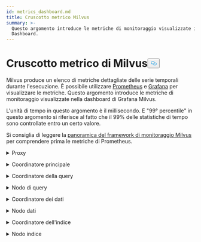 ```yaml
---
id: metrics_dashboard.md
title: Cruscotto metrico Milvus
summary: >-
  Questo argomento introduce le metriche di monitoraggio visualizzate in Milvus
  Dashboard.
---
```

<h1 id="Milvus-Metrics-Dashboard" class="common-anchor-header">Cruscotto metrico di Milvus<button data-href="#Milvus-Metrics-Dashboard" class="anchor-icon" translate="no">
      <svg translate="no"
        aria-hidden="true"
        focusable="false"
        height="20"
        version="1.1"
        viewBox="0 0 16 16"
        width="16"
      >
        <path
          fill="#0092E4"
          fill-rule="evenodd"
          d="M4 9h1v1H4c-1.5 0-3-1.69-3-3.5S2.55 3 4 3h4c1.45 0 3 1.69 3 3.5 0 1.41-.91 2.72-2 3.25V8.59c.58-.45 1-1.27 1-2.09C10 5.22 8.98 4 8 4H4c-.98 0-2 1.22-2 2.5S3 9 4 9zm9-3h-1v1h1c1 0 2 1.22 2 2.5S13.98 12 13 12H9c-.98 0-2-1.22-2-2.5 0-.83.42-1.64 1-2.09V6.25c-1.09.53-2 1.84-2 3.25C6 11.31 7.55 13 9 13h4c1.45 0 3-1.69 3-3.5S14.5 6 13 6z"
        ></path>
      </svg>
    </button></h1><p>Milvus produce un elenco di metriche dettagliate delle serie temporali durante l'esecuzione. È possibile utilizzare <a href="https://prometheus.io/">Prometheus</a> e <a href="https://grafana.com/">Grafana</a> per visualizzare le metriche. Questo argomento introduce le metriche di monitoraggio visualizzate nella dashboard di Grafana Milvus.</p>
<p>L'unità di tempo in questo argomento è il millisecondo. E "99° percentile" in questo argomento si riferisce al fatto che il 99% delle statistiche di tempo sono controllate entro un certo valore.</p>
<p>Si consiglia di leggere la <a href="/docs/it/v2.4.x/monitor_overview.md">panoramica del framework di monitoraggio Milvus</a> per comprendere prima le metriche di Prometheus.</p>
<p><details><summary>Proxy</summary></p>
<table>
<thead>
<tr><th>Pannello</th><th>Descrizione del pannello</th><th>PromQL (linguaggio di interrogazione di Prometheus)</th><th>Le metriche Milvus utilizzate</th><th>Descrizione delle metriche Milvus</th></tr>
</thead>
<tbody>
<tr><td>Tasso di conteggio dei vettori di ricerca</td><td>Il numero medio di vettori interrogati al secondo da ciascun proxy negli ultimi due minuti.</td><td><code translate="no">sum(increase(milvus_proxy_search_vectors_count{app_kubernetes_io_instance=~&quot;$instance&quot;, app_kubernetes_io_name=&quot;$app_name&quot;, namespace=&quot;$namespace&quot;}[2m])/120) by (pod, node_id)</code></td><td><code translate="no">milvus_proxy_search_vectors_count</code></td><td>Il numero accumulato di vettori interrogati.</td></tr>
<tr><td>Tasso di conteggio dei vettori inseriti</td><td>Il numero medio di vettori inseriti al secondo da ciascun proxy negli ultimi due minuti.</td><td><code translate="no">sum(increase(milvus_proxy_insert_vectors_count{app_kubernetes_io_instance=~&quot;$instance&quot;, app_kubernetes_io_name=&quot;$app_name&quot;, namespace=&quot;$namespace&quot;}[2m])/120) by (pod, node_id)</code></td><td><code translate="no">milvus_proxy_insert_vectors_count</code></td><td>Il numero accumulato di vettori inseriti.</td></tr>
<tr><td>Latenza di ricerca</td><td>La latenza media e il 99° percentile della latenza di ricezione delle richieste di ricerca e di interrogazione da parte di ciascun proxy negli ultimi due minuti.</td><td>p99: <br/> <code translate="no">histogram_quantile(0.99, sum by (le, query_type, pod, node_id) (rate(milvus_proxy_sq_latency_bucket{app_kubernetes_io_instance=~&quot;$instance&quot;, app_kubernetes_io_name=&quot;$app_name&quot;, namespace=&quot;$namespace&quot;}[2m])))</code> <br/> avg: <br/> <code translate="no">sum(increase(milvus_proxy_sq_latency_sum{app_kubernetes_io_instance=~&quot;$instance&quot;, app_kubernetes_io_name=&quot;$app_name&quot;, namespace=&quot;$namespace&quot;}[2m])) by (pod, node_id, query_type) / sum(increase(milvus_proxy_sq_latency_count{app_kubernetes_io_instance=~&quot;$instance&quot;, app_kubernetes_io_name=&quot;$app_name&quot;, namespace=&quot;$namespace&quot;}[2m])) by (pod, node_id, query_type)</code></td><td><code translate="no">milvus_proxy_sq_latency</code></td><td>La latenza delle richieste di ricerca e di interrogazione.</td></tr>
<tr><td>Latenza di ricerca della raccolta</td><td>La latenza media e il 99° percentile della latenza di ricezione delle richieste di ricerca e di interrogazione di una raccolta specifica da parte di ciascun proxy negli ultimi due minuti.</td><td>p99: <br/> <code translate="no">histogram_quantile(0.99, sum by (le, query_type, pod, node_id) (rate(milvus_proxy_collection_sq_latency_bucket{app_kubernetes_io_instance=~&quot;$instance&quot;, app_kubernetes_io_name=&quot;$app_name&quot;, namespace=&quot;$namespace&quot;, collection_name=~&quot;$collection&quot;}[2m])))</code> <br/> avg: <br/> <code translate="no">sum(increase(milvus_proxy_collection_sq_latency_sum{app_kubernetes_io_instance=~&quot;$instance&quot;, app_kubernetes_io_name=&quot;$app_name&quot;, namespace=&quot;$namespace&quot;, collection_name=~&quot;$collection&quot;}[2m])) by (pod, node_id, query_type) / sum(increase(milvus_proxy_collection_sq_latency_count{app_kubernetes_io_instance=~&quot;$instance&quot;, app_kubernetes_io_name=&quot;$app_name&quot;, namespace=&quot;$namespace&quot;, collection_name=~&quot;$collection&quot;}[2m])) by (pod, node_id, query_type)</code></td><td><code translate="no">milvus_proxy_collection_sq_latency_sum</code></td><td>La latenza delle richieste di ricerca e di interrogazione di una collezione specifica</td></tr>
<tr><td>Latenza di mutazione</td><td>La latenza media e il 99° percentile della latenza di ricezione delle richieste di mutazione da parte di ciascun proxy negli ultimi due minuti.</td><td>p99: <br/> <code translate="no">histogram_quantile(0.99, sum by (le, msg_type, pod, node_id) (rate(milvus_proxy_mutation_latency_bucket{app_kubernetes_io_instance=~&quot;$instance&quot;, app_kubernetes_io_name=&quot;$app_name&quot;, namespace=&quot;$namespace&quot;}[2m])))</code> <br/> avg: <br/> <code translate="no">sum(increase(milvus_proxy_mutation_latency_sum{app_kubernetes_io_instance=~&quot;$instance&quot;, app_kubernetes_io_name=&quot;$app_name&quot;, namespace=&quot;$namespace&quot;}[2m])) by (pod, node_id, msg_type) / sum(increase(milvus_proxy_mutation_latency_count{app_kubernetes_io_instance=~&quot;$instance&quot;, app_kubernetes_io_name=&quot;$app_name&quot;, namespace=&quot;$namespace&quot;}[2m])) by (pod, node_id, msg_type)</code></td><td><code translate="no">milvus_proxy_mutation_latency_sum</code></td><td>La latenza delle richieste di mutazione.</td></tr>
<tr><td>Latenza di mutazione della raccolta</td><td>La latenza media e il 99° percentile della latenza di ricezione delle richieste di mutazione a una raccolta specifica da parte di ciascun proxy negli ultimi due minuti.</td><td>p99: <br/> <code translate="no">histogram_quantile(0.99, sum by (le, query_type, pod, node_id) (rate(milvus_proxy_collection_sq_latency_bucket{app_kubernetes_io_instance=~&quot;$instance&quot;, app_kubernetes_io_name=&quot;$app_name&quot;, namespace=&quot;$namespace&quot;, collection_name=~&quot;$collection&quot;}[2m])))</code> <br/> avg: <br/> <code translate="no">sum(increase(milvus_proxy_collection_sq_latency_sum{app_kubernetes_io_instance=~&quot;$instance&quot;, app_kubernetes_io_name=&quot;$app_name&quot;, namespace=&quot;$namespace&quot;, collection_name=~&quot;$collection&quot;}[2m])) by (pod, node_id, query_type) / sum(increase(milvus_proxy_collection_sq_latency_count{app_kubernetes_io_instance=~&quot;$instance&quot;, app_kubernetes_io_name=&quot;$app_name&quot;, namespace=&quot;$namespace&quot;, collection_name=~&quot;$collection&quot;}[2m])) by (pod, node_id, query_type)</code></td><td><code translate="no">milvus_proxy_collection_sq_latency_sum</code></td><td>La latenza delle richieste di mutazione a una raccolta specifica</td></tr>
<tr><td>Latenza dei risultati della ricerca in attesa</td><td>La latenza media e il 99° percentile della latenza tra l'invio di richieste di ricerca e di query e la ricezione dei risultati da parte dei proxy negli ultimi due minuti.</td><td>p99: <br/> <code translate="no">histogram_quantile(0.99, sum by (le, query_type, pod, node_id) (rate(milvus_proxy_sq_wait_result_latency_bucket{app_kubernetes_io_instance=~&quot;$instance&quot;, app_kubernetes_io_name=&quot;$app_name&quot;, namespace=&quot;$namespace&quot;}[2m])))</code> <br/> avg: <br/> <code translate="no">sum(increase(milvus_proxy_sq_wait_result_latency_sum{app_kubernetes_io_instance=~&quot;$instance&quot;, app_kubernetes_io_name=&quot;$app_name&quot;, namespace=&quot;$namespace&quot;}[2m])) by (pod, node_id, query_type) / sum(increase(milvus_proxy_sq_wait_result_latency_count{app_kubernetes_io_instance=~&quot;$instance&quot;, app_kubernetes_io_name=&quot;$app_name&quot;, namespace=&quot;$namespace&quot;}[2m])) by (pod, node_id, query_type)</code></td><td><code translate="no">milvus_proxy_sq_wait_result_latency</code></td><td>La latenza tra l'invio di richieste di ricerca e di query e la ricezione dei risultati.</td></tr>
<tr><td>Ridurre la latenza dei risultati di ricerca</td><td>La latenza media e il 99° percentile della latenza dell'aggregazione dei risultati delle ricerche e delle query tramite proxy negli ultimi due minuti.</td><td>p99: <br/> <code translate="no">histogram_quantile(0.99, sum by (le, query_type, pod, node_id) (rate(milvus_proxy_sq_reduce_result_latency_bucket{app_kubernetes_io_instance=~&quot;$instance&quot;, app_kubernetes_io_name=&quot;$app_name&quot;, namespace=&quot;$namespace&quot;}[2m])))</code> <br/> avg: <br/> <code translate="no">sum(increase(milvus_proxy_sq_reduce_result_latency_sum{app_kubernetes_io_instance=~&quot;$instance&quot;, app_kubernetes_io_name=&quot;$app_name&quot;, namespace=&quot;$namespace&quot;}[2m])) by (pod, node_id, query_type) / sum(increase(milvus_proxy_sq_reduce_result_latency_count{app_kubernetes_io_instance=~&quot;$instance&quot;, app_kubernetes_io_name=&quot;$app_name&quot;, namespace=&quot;$namespace&quot;}[2m])) by (pod, node_id, query_type)</code></td><td><code translate="no">milvus_proxy_sq_reduce_result_latency</code></td><td>La latenza dell'aggregazione dei risultati della ricerca e della query restituiti da ciascun nodo di query.</td></tr>
<tr><td>Latenza di decodifica dei risultati della ricerca</td><td>La latenza media e il 99° percentile della latenza di decodifica dei risultati di ricerca e di query per proxy negli ultimi due minuti.</td><td>p99: <br/> <code translate="no">histogram_quantile(0.99, sum by (le, query_type, pod, node_id) (rate(milvus_proxy_sq_decode_result_latency_bucket{app_kubernetes_io_instance=~&quot;$instance&quot;, app_kubernetes_io_name=&quot;$app_name&quot;, namespace=&quot;$namespace&quot;}[2m])))</code> <br/> avg: <br/> <code translate="no">sum(increase(milvus_proxy_sq_decode_result_latency_sum{app_kubernetes_io_instance=~&quot;$instance&quot;, app_kubernetes_io_name=&quot;$app_name&quot;, namespace=&quot;$namespace&quot;}[2m])) by (pod, node_id, query_type) / sum(increase(milvus_proxy_sq_decode_resultlatency_count{app_kubernetes_io_instance=~&quot;$instance&quot;, app_kubernetes_io_name=&quot;$app_name&quot;, namespace=&quot;$namespace&quot;}[2m])) by (pod, node_id, query_type)</code></td><td><code translate="no">milvus_proxy_sq_decode_result_latency</code></td><td>La latenza di decodifica di ciascun risultato di ricerca e di query.</td></tr>
<tr><td>Numero di oggetti del flusso di msg</td><td>Il numero medio, massimo e minimo di oggetti msgstream creati da ciascun proxy sull'argomento fisico corrispondente negli ultimi due minuti.</td><td><code translate="no">avg(milvus_proxy_msgstream_obj_num{app_kubernetes_io_instance=~&quot;$instance&quot;, app_kubernetes_io_name=&quot;$app_name&quot;, namespace=&quot;$namespace&quot;}) by (pod, node_id) max(milvus_proxy_msgstream_obj_num{app_kubernetes_io_instance=~&quot;$instance&quot;, app_kubernetes_io_name=&quot;$app_name&quot;, namespace=&quot;$namespace&quot;}) by (pod, node_id) min(milvus_proxy_msgstream_obj_num{app_kubernetes_io_instance=~&quot;$instance&quot;, app_kubernetes_io_name=&quot;$app_name&quot;, namespace=&quot;$namespace&quot;}) by (pod, node_id)</code></td><td><code translate="no">milvus_proxy_msgstream_obj_num</code></td><td>Il numero di oggetti msgstream creati su ciascun argomento fisico.</td></tr>
<tr><td>Latenza di invio delle mutazioni</td><td>La latenza media e il 99° percentile della latenza di invio delle richieste di inserimento o cancellazione da parte di ciascun proxy negli ultimi due minuti.</td><td>p99: <br/> <code translate="no">histogram_quantile(0.99, sum by (le, msg_type, pod, node_id) (rate(milvus_proxy_mutation_send_latency_bucket{app_kubernetes_io_instance=~&quot;$instance&quot;, app_kubernetes_io_name=&quot;$app_name&quot;, namespace=&quot;$namespace&quot;}[2m])))</code> <br/> avg: <br/> <code translate="no">sum(increase(milvus_proxy_mutation_send_latency_sum{app_kubernetes_io_instance=~&quot;$instance&quot;, app_kubernetes_io_name=&quot;$app_name&quot;, namespace=&quot;$namespace&quot;}[2m])) by (pod, node_id, msg_type) / sum(increase(milvus_proxy_mutation_send_latency_count{app_kubernetes_io_instance=~&quot;$instance&quot;, app_kubernetes_io_name=&quot;$app_name&quot;, namespace=&quot;$namespace&quot;}[2m])) by (pod, node_id, msg_type)</code></td><td><code translate="no">milvus_proxy_mutation_send_latency</code></td><td>La latenza di invio delle richieste di inserimento o cancellazione.</td></tr>
<tr><td>Tasso di accesso alla cache</td><td>Il tasso medio di risposta nella cache delle operazioni che includono <code translate="no">GeCollectionID</code>, <code translate="no">GetCollectionInfo</code> e <code translate="no">GetCollectionSchema</code> al secondo negli ultimi due minuti.</td><td><code translate="no">sum(increase(milvus_proxy_cache_hit_count{app_kubernetes_io_instance=~&quot;$instance&quot;, app_kubernetes_io_name=&quot;$app_name&quot;, namespace=&quot;$namespace&quot;, cache_state=&quot;hit&quot;}[2m])/120) by(cache_name, pod, node_id) / sum(increase(milvus_proxy_cache_hit_count{app_kubernetes_io_instance=~&quot;$instance&quot;, app_kubernetes_io_name=&quot;$app_name&quot;, namespace=&quot;$namespace&quot;}[2m])/120) by(cache_name, pod, node_id)</code></td><td><code translate="no">milvus_proxy_cache_hit_count</code></td><td>Le statistiche del tasso di successo e di fallimento di ogni operazione di lettura della cache.</td></tr>
<tr><td>Latenza di aggiornamento della cache</td><td>La latenza media e il 99° percentile della latenza di aggiornamento della cache per proxy negli ultimi due minuti.</td><td>p99: <br/> <code translate="no">histogram_quantile(0.99, sum by (le, pod, node_id) (rate(milvus_proxy_cache_update_latency_bucket{app_kubernetes_io_instance=~&quot;$instance&quot;, app_kubernetes_io_name=&quot;$app_name&quot;, namespace=&quot;$namespace&quot;}[2m])))</code> <br/> avg: <br/> <code translate="no">sum(increase(milvus_proxy_cache_update_latency_sum{app_kubernetes_io_instance=~&quot;$instance&quot;, app_kubernetes_io_name=&quot;$app_name&quot;, namespace=&quot;$namespace&quot;}[2m])) by (pod, node_id) / sum(increase(milvus_proxy_cache_update_latency_count{app_kubernetes_io_instance=~&quot;$instance&quot;, app_kubernetes_io_name=&quot;$app_name&quot;, namespace=&quot;$namespace&quot;}[2m])) by (pod, node_id)</code></td><td><code translate="no">milvus_proxy_cache_update_latency</code></td><td>La latenza di aggiornamento della cache ogni volta.</td></tr>
<tr><td>Tempo di sincronizzazione</td><td>Il numero medio, massimo e minimo di tempi di sincronizzazione di ciascun proxy nel canale fisico corrispondente.</td><td><code translate="no">avg(milvus_proxy_sync_epoch_time{app_kubernetes_io_instance=~&quot;$instance&quot;, app_kubernetes_io_name=&quot;$app_name&quot;, namespace=&quot;$namespace&quot;}) by (pod, node_id) max(milvus_proxy_sync_epoch_time{app_kubernetes_io_instance=~&quot;$instance&quot;, app_kubernetes_io_name=&quot;$app_name&quot;, namespace=&quot;$namespace&quot;}) by (pod, node_id) min(milvus_proxy_sync_epoch_time{app_kubernetes_io_instance=~&quot;$instance&quot;, app_kubernetes_io_name=&quot;$app_name&quot;, namespace=&quot;$namespace&quot;}) by (pod, node_id)</code></td><td><code translate="no">milvus_proxy_sync_epoch_time</code></td><td>L'epoch time di ogni canale fisico (tempo Unix, i millisecondi trascorsi dal 1° gennaio 1970).    <br/>    Esiste un <code translate="no">ChannelName</code> predefinito, a parte i canali fisici.</td></tr>
<tr><td>Applicare la latenza PK</td><td>La latenza media e il 99° percentile della latenza dell'applicazione della chiave primaria da parte di ciascun proxy negli ultimi due minuti.</td><td>p99: <br/> <code translate="no">histogram_quantile(0.99, sum by (le, pod, node_id) (rate(milvus_proxy_apply_pk_latency_bucket{app_kubernetes_io_instance=~&quot;$instance&quot;, app_kubernetes_io_name=&quot;$app_name&quot;, namespace=&quot;$namespace&quot;}[2m])))</code> <br/> avg: <br/> <code translate="no">sum(increase(milvus_proxy_apply_pk_latency_sum{app_kubernetes_io_instance=~&quot;$instance&quot;, app_kubernetes_io_name=&quot;$app_name&quot;, namespace=&quot;$namespace&quot;}[2m])) by (pod, node_id) / sum(increase(milvus_proxy_apply_pk_latency_count{app_kubernetes_io_instance=~&quot;$instance&quot;, app_kubernetes_io_name=&quot;$app_name&quot;, namespace=&quot;$namespace&quot;}[2m])) by (pod, node_id)</code></td><td><code translate="no">milvus_proxy_apply_pk_latency</code></td><td>La latenza di applicazione della chiave primaria.</td></tr>
<tr><td>Latenza di applicazione del timestamp</td><td>La latenza media e il 99° percentile della latenza di applicazione del timestamp da parte di ciascun proxy negli ultimi due minuti.</td><td>p99: <br/> <code translate="no">histogram_quantile(0.99, sum by (le, pod, node_id) (rate(milvus_proxy_apply_timestamp_latency_bucket{app_kubernetes_io_instance=~&quot;$instance&quot;, app_kubernetes_io_name=&quot;$app_name&quot;, namespace=&quot;$namespace&quot;}[2m])))</code> <br/> avg: <br/> <code translate="no">sum(increase(milvus_proxy_apply_timestamp_latency_sum{app_kubernetes_io_instance=~&quot;$instance&quot;, app_kubernetes_io_name=&quot;$app_name&quot;, namespace=&quot;$namespace&quot;}[2m])) by (pod, node_id) / sum(increase(milvus_proxy_apply_timestamp_latency_count{app_kubernetes_io_instance=~&quot;$instance&quot;, app_kubernetes_io_name=&quot;$app_name&quot;, namespace=&quot;$namespace&quot;}[2m])) by (pod, node_id)</code></td><td><code translate="no">milvus_proxy_apply_timestamp_latency</code></td><td>La latenza di applicazione del timestamp.</td></tr>
<tr><td>Tasso di successo della richiesta</td><td>Il numero di richieste ricevute con successo al secondo da ciascun proxy, con una ripartizione dettagliata di ciascun tipo di richiesta. I tipi di richiesta possibili sono DescribeCollection, DescribeIndex, GetCollectionStatistics, HasCollection, Search, Query, ShowPartitions, Insert, ecc.</td></tr>
<tr><td><code translate="no">sum(increase(milvus_proxy_req_count{app_kubernetes_io_instance=~&quot;$instance&quot;, app_kubernetes_io_name=&quot;$app_name&quot;, namespace=&quot;$namespace&quot;, status=&quot;success&quot;}[2m])/120) by(function_name, pod, node_id)</code></td><td><code translate="no">milvus_proxy_req_count</code></td><td>Il numero di tutti i tipi di richieste ricevute</td></tr>
<tr><td>Tasso di richieste non riuscite</td><td>Il numero di richieste fallite ricevute al secondo da ciascun proxy, con una ripartizione dettagliata di ciascun tipo di richiesta. I tipi di richiesta possibili sono DescribeCollection, DescribeIndex, GetCollectionStatistics, HasCollection, Search, Query, ShowPartitions, Insert, ecc.</td></tr>
<tr><td><code translate="no">sum(increase(milvus_proxy_req_count{app_kubernetes_io_instance=~&quot;$instance&quot;, app_kubernetes_io_name=&quot;$app_name&quot;, namespace=&quot;$namespace&quot;, status=&quot;fail&quot;}[2m])/120) by(function_name, pod, node_id)</code></td><td><code translate="no">milvus_proxy_req_count</code></td><td>Il numero di tutti i tipi di richieste ricevute</td></tr>
<tr><td>Latenza della richiesta</td><td>La latenza media e il 99° percentile della latenza di tutti i tipi di richieste ricevute da ciascun proxy.</td><td>p99: <br/> <code translate="no">histogram_quantile(0.99, sum by (le, pod, node_id, function_name) (rate(milvus_proxy_req_latency_bucket{app_kubernetes_io_instance=~&quot;$instance&quot;, app_kubernetes_io_name=&quot;$app_name&quot;, namespace=&quot;$namespace&quot;}[2m])))</code> <br/> avg: <br/> <code translate="no">sum(increase(milvus_proxy_req_latency_sum{app_kubernetes_io_instance=~&quot;$instance&quot;, app_kubernetes_io_name=&quot;$app_name&quot;, namespace=&quot;$namespace&quot;}[2m])) by (pod, node_id, function_name) / sum(increase(milvus_proxy_req_latency_count{app_kubernetes_io_instance=~&quot;$instance&quot;, app_kubernetes_io_name=&quot;$app_name&quot;, namespace=&quot;$namespace&quot;}[2m])) by (pod, node_id, function_name)</code></td><td><code translate="no">milvus_proxy_req_latency</code></td><td>La latenza di tutti i tipi di richieste ricevute</td></tr>
<tr><td>Tasso di byte delle richieste di inserimento/cancellazione</td><td>Il numero di byte di richieste di inserimento e cancellazione ricevuti al secondo dal proxy negli ultimi due minuti.</td><td><code translate="no">sum(increase(milvus_proxy_receive_bytes_count{app_kubernetes_io_instance=~&quot;$instance&quot;, app_kubernetes_io_name=&quot;$app_name&quot;, namespace=&quot;$namespace&quot;}[2m])/120) by(pod, node_id)</code></td><td><code translate="no">milvus_proxy_receive_bytes_count</code></td><td>Il conteggio delle richieste di inserimento e cancellazione.</td></tr>
<tr><td>Velocità di invio dei byte</td><td>Il numero di byte al secondo inviati al client mentre ogni proxy risponde alle richieste di ricerca e di interrogazione negli ultimi due minuti.</td><td><code translate="no">sum(increase(milvus_proxy_send_bytes_count{app_kubernetes_io_instance=~&quot;$instance&quot;, app_kubernetes_io_name=&quot;$app_name&quot;, namespace=&quot;$namespace&quot;}[2m])/120) by(pod, node_id)</code></td><td><code translate="no">milvus_proxy_send_bytes_count</code></td><td>Il numero di byte inviati al client mentre ogni proxy risponde alle richieste di ricerca e di interrogazione.</td></tr>
</tbody>
</table>
<p></details></p>
<p><details><summary>Coordinatore principale</summary></p>
<table>
<thead>
<tr><th>Pannello</th><th>Descrizione del pannello</th><th>PromQL (linguaggio di interrogazione di Prometheus)</th><th>Le metriche Milvus utilizzate</th><th>Descrizione delle metriche Milvus</th></tr>
</thead>
<tbody>
<tr><td>Numero di nodi proxy</td><td>Il numero di proxy creati.</td><td><code translate="no">sum(milvus_rootcoord_proxy_num{app_kubernetes_io_instance=~&quot;$instance&quot;, app_kubernetes_io_name=&quot;$app_name&quot;, namespace=&quot;$namespace&quot;}) by (app_kubernetes_io_instance)</code></td><td><code translate="no">milvus_rootcoord_proxy_num</code></td><td>Il numero di proxy.</td></tr>
<tr><td>Tempo di sincronizzazione</td><td>Il numero medio, massimo e minimo di epoch time sincronizzati da ogni root coord in ogni canale fisico (PChannel).</td><td><code translate="no">avg(milvus_rootcoord_sync_epoch_time{app_kubernetes_io_instance=~&quot;$instance&quot;, app_kubernetes_io_name=&quot;$app_name&quot;, namespace=&quot;$namespace&quot;}) by (app_kubernetes_io_instance) max(milvus_rootcoord_sync_epoch_time{app_kubernetes_io_instance=~&quot;$instance&quot;, app_kubernetes_io_name=&quot;$app_name&quot;, namespace=&quot;$namespace&quot;}) by (app_kubernetes_io_instance) min(milvus_rootcoord_sync_epoch_time{app_kubernetes_io_instance=~&quot;$instance&quot;, app_kubernetes_io_name=&quot;$app_name&quot;, namespace=&quot;$namespace&quot;}) by (app_kubernetes_io_instance)</code></td><td><code translate="no">milvus_rootcoord_sync_epoch_time</code></td><td>L'epoch time di ciascun canale fisico (tempo Unix, i millisecondi trascorsi dal 1° gennaio 1970).</td></tr>
<tr><td>Frequenza delle richieste DDL</td><td>Lo stato e il numero di richieste DDL al secondo negli ultimi due minuti.</td><td><code translate="no">sum(increase(milvus_rootcoord_ddl_req_count{app_kubernetes_io_instance=~&quot;$instance&quot;, app_kubernetes_io_name=&quot;$app_name&quot;, namespace=&quot;$namespace&quot;}[2m])/120) by (status, function_name)</code></td><td><code translate="no">milvus_rootcoord_ddl_req_count</code></td><td>Il numero totale di richieste DDL, compresi <code translate="no">CreateCollection</code>, <code translate="no">DescribeCollection</code>, <code translate="no">DescribeSegments</code>, <code translate="no">HasCollection</code>, <code translate="no">ShowCollections</code>, <code translate="no">ShowPartitions</code>, e <code translate="no">ShowSegments</code>.</td></tr>
<tr><td>Latenza delle richieste DDL</td><td>La latenza media e il 99° percentile della latenza delle richieste DDL negli ultimi due minuti.</td><td>p99: <br/> <code translate="no">histogram_quantile(0.99, sum by (le, function_name) (rate(milvus_rootcoord_ddl_req_latency_bucket{app_kubernetes_io_instance=~&quot;$instance&quot;, app_kubernetes_io_name=&quot;$app_name&quot;, namespace=&quot;$namespace&quot;}[2m])))</code> <br/> avg: <br/> <code translate="no">sum(increase(milvus_rootcoord_ddl_req_latency_sum{app_kubernetes_io_instance=~&quot;$instance&quot;, app_kubernetes_io_name=&quot;$app_name&quot;, namespace=&quot;$namespace&quot;}[2m])) by (function_name) / sum(increase(milvus_rootcoord_ddl_req_latency_count{app_kubernetes_io_instance=~&quot;$instance&quot;, app_kubernetes_io_name=&quot;$app_name&quot;, namespace=&quot;$namespace&quot;}[2m])) by (function_name)</code></td><td><code translate="no">milvus_rootcoord_ddl_req_latency</code></td><td>La latenza di tutti i tipi di richieste DDL.</td></tr>
<tr><td>Latenza del Timetick di sincronizzazione</td><td>La latenza media e il 99° percentile del tempo utilizzato da root coord per sincronizzare tutti i timestamp con PChannel negli ultimi due minuti.</td><td>p99: <br/> <code translate="no">histogram_quantile(0.99, sum by (le) (rate(milvus_rootcoord_sync_timetick_latency_bucket{app_kubernetes_io_instance=~&quot;$instance&quot;, app_kubernetes_io_name=&quot;$app_name&quot;, namespace=&quot;$namespace&quot;}[2m])))</code> <br/> avg: <br/> <code translate="no">sum(increase(milvus_rootcoord_sync_timetick_latency_sum{app_kubernetes_io_instance=~&quot;$instance&quot;, app_kubernetes_io_name=&quot;$app_name&quot;, namespace=&quot;$namespace&quot;}[2m])) / sum(increase(milvus_rootcoord_sync_timetick_latency_count{app_kubernetes_io_instance=~&quot;$instance&quot;, app_kubernetes_io_name=&quot;$app_name&quot;, namespace=&quot;$namespace&quot;}[2m]))</code></td><td><code translate="no">milvus_rootcoord_sync_timetick_latency</code></td><td>il tempo utilizzato da root coord per sincronizzare tutti i timestamp su pchannel.</td></tr>
<tr><td>Tasso di assegnazione ID</td><td>Il numero di ID assegnati da root coord al secondo negli ultimi due minuti.</td><td><code translate="no">sum(increase(milvus_rootcoord_id_alloc_count{app_kubernetes_io_instance=~&quot;$instance&quot;, app_kubernetes_io_name=&quot;$app_name&quot;, namespace=&quot;$namespace&quot;}[2m])/120)</code></td><td><code translate="no">milvus_rootcoord_id_alloc_count</code></td><td>Il numero accumulato di ID assegnati da root coord.</td></tr>
<tr><td>Timestamp</td><td>L'ultimo timestamp di root coord.</td><td><code translate="no">milvus_rootcoord_timestamp{app_kubernetes_io_instance=~&quot;$instance&quot;, app_kubernetes_io_name=&quot;$app_name&quot;, namespace=&quot;$namespace&quot;}</code></td><td><code translate="no">milvus_rootcoord_timestamp</code></td><td>L'ultimo timestamp di root coord.</td></tr>
<tr><td>Timestamp salvati</td><td>I timestamp preassegnati che root coord salva nella meta memoria.</td><td><code translate="no">milvus_rootcoord_timestamp_saved{app_kubernetes_io_instance=~&quot;$instance&quot;, app_kubernetes_io_name=&quot;$app_name&quot;, namespace=&quot;$namespace&quot;}</code></td><td><code translate="no">milvus_rootcoord_timestamp_saved</code></td><td>I timestamp preassegnati che root coord salva nella meta memoria.     <br/>    I timestamp vengono assegnati 3 secondi prima. Il timestamp viene aggiornato e salvato nel meta storage ogni 50 millisecondi.</td></tr>
<tr><td>Numero di raccolte</td><td>Il numero totale di raccolte.</td><td><code translate="no">sum(milvus_rootcoord_collection_num{app_kubernetes_io_instance=~&quot;$instance&quot;, app_kubernetes_io_name=&quot;$app_name&quot;, namespace=&quot;$namespace&quot;}) by (app_kubernetes_io_instance)</code></td><td><code translate="no">milvus_rootcoord_collection_num</code></td><td>Il numero totale di raccolte esistenti in Milvus.</td></tr>
<tr><td>Numero di partizioni</td><td>Il numero totale di partizioni.</td><td><code translate="no">sum(milvus_rootcoord_partition_num{app_kubernetes_io_instance=~&quot;$instance&quot;, app_kubernetes_io_name=&quot;$app_name&quot;, namespace=&quot;$namespace&quot;}) by (app_kubernetes_io_instance)</code></td><td><code translate="no">milvus_rootcoord_partition_num</code></td><td>Il numero totale di partizioni attualmente esistenti in Milvus.</td></tr>
<tr><td>Numero di canali DML</td><td>Il numero totale di canali DML.</td><td><code translate="no">sum(milvus_rootcoord_dml_channel_num{app_kubernetes_io_instance=~&quot;$instance&quot;, app_kubernetes_io_name=&quot;$app_name&quot;, namespace=&quot;$namespace&quot;}) by (app_kubernetes_io_instance)</code></td><td><code translate="no">milvus_rootcoord_dml_channel_num</code></td><td>Il numero totale di canali DML attualmente esistenti in Milvus.</td></tr>
<tr><td>Numero di msgstream</td><td>Il numero totale di msgstream.</td><td><code translate="no">sum(milvus_rootcoord_msgstream_obj_num{app_kubernetes_io_instance=~&quot;$instance&quot;, app_kubernetes_io_name=&quot;$app_name&quot;, namespace=&quot;$namespace&quot;}) by (app_kubernetes_io_instance)</code></td><td><code translate="no">milvus_rootcoord_msgstream_obj_num</code></td><td>Il numero totale di msgstream attualmente presenti in Milvus.</td></tr>
<tr><td>Numero di credenziali</td><td>Il numero totale di credenziali.</td><td><code translate="no">sum(milvus_rootcoord_credential_num{app_kubernetes_io_instance=~&quot;$instance&quot;, app_kubernetes_io_name=&quot;$app_name&quot;, namespace=&quot;$namespace&quot;}) by (app_kubernetes_io_instance)</code></td><td><code translate="no">milvus_rootcoord_credential_num</code></td><td>Il numero totale di credenziali presenti in Milvus.</td></tr>
<tr><td>Ritardo di spunta</td><td>La somma del ritardo massimo dei grafici di flusso su tutti i DataNode e QueryNode.</td><td><code translate="no">sum(milvus_rootcoord_time_tick_delay{app_kubernetes_io_instance=~&quot;$instance&quot;, app_kubernetes_io_name=&quot;$app_name&quot;, namespace=&quot;$namespace&quot;}) by (app_kubernetes_io_instance)</code></td><td><code translate="no">milvus_rootcoord_time_tick_delay</code></td><td>Il ritardo massimo dei grafici di flusso su ciascun DataNode e QueryNode.</td></tr>
</tbody>
</table>
<p></details></p>
<p><details><summary>Coordinatore della query</summary></p>
<table>
<thead>
<tr><th>Pannello</th><th>Descrizione del pannello</th><th>PromQL (linguaggio di interrogazione di Prometheus)</th><th>Le metriche Milvus utilizzate</th><th>Descrizione delle metriche Milvus</th></tr>
</thead>
<tbody>
<tr><td>Numero di raccolte caricate</td><td>Il numero di raccolte attualmente caricate in memoria.</td><td><code translate="no">sum(milvus_querycoord_collection_num{app_kubernetes_io_instance=~&quot;$instance&quot;, app_kubernetes_io_name=&quot;$app_name&quot;, namespace=&quot;$namespace&quot;}) by (app_kubernetes_io_instance)</code></td><td><code translate="no">milvus_querycoord_collection_num</code></td><td>Il numero di raccolte attualmente caricate da Milvus.</td></tr>
<tr><td>Entità caricate Num</td><td>Il numero di entità attualmente caricate in memoria.</td><td><code translate="no">sum(milvus_querycoord_entity_num{app_kubernetes_io_instance=~&quot;$instance&quot;, app_kubernetes_io_name=&quot;$app_name&quot;, namespace=&quot;$namespace&quot;}) by (app_kubernetes_io_instance)</code></td><td><code translate="no">milvus_querycoord_entitiy_num</code></td><td>Il numero di entità attualmente caricate da Milvus.</td></tr>
<tr><td>Velocità di richiesta di carico</td><td>Il numero di richieste di carico al secondo negli ultimi due minuti.</td><td><code translate="no">sum(increase(milvus_querycoord_load_req_count{app_kubernetes_io_instance=~&quot;$instance&quot;, app_kubernetes_io_name=&quot;$app_name&quot;, namespace=&quot;$namespace&quot;}[2m])120) by (status)</code></td><td><code translate="no">milvus_querycoord_load_req_count</code></td><td>Il numero accumulato di richieste di carico.</td></tr>
<tr><td>Tasso di richiesta di rilascio</td><td>Il numero di richieste di rilascio al secondo negli ultimi due minuti.</td><td><code translate="no">sum(increase(milvus_querycoord_release_req_count{app_kubernetes_io_instance=~&quot;$instance&quot;, app_kubernetes_io_name=&quot;$app_name&quot;, namespace=&quot;$namespace&quot;}[2m])/120) by (status)</code></td><td><code translate="no">milvus_querycoord_release_req_count</code></td><td>Il numero accumulato di richieste di rilascio.</td></tr>
<tr><td>Latenza della richiesta di carico</td><td>La latenza media e il 99° percentile della latenza delle richieste di carico negli ultimi due minuti.</td><td>p99: <br/> <code translate="no">histogram_quantile(0.99, sum by (le) (rate(milvus_querycoord_load_latency_bucket{app_kubernetes_io_instance=~&quot;$instance&quot;, app_kubernetes_io_name=&quot;$app_name&quot;, namespace=&quot;$namespace&quot;}[2m])))</code> <br/> avg: <br/> <code translate="no">sum(increase(milvus_querycoord_load_latency_sum{app_kubernetes_io_instance=~&quot;$instance&quot;, app_kubernetes_io_name=&quot;$app_name&quot;, namespace=&quot;$namespace&quot;}[2m])) / sum(increase(milvus_querycoord_load_latency_count{app_kubernetes_io_instance=~&quot;$instance&quot;, app_kubernetes_io_name=&quot;$app_name&quot;, namespace=&quot;$namespace&quot;}[2m]))</code></td><td><code translate="no">milvus_querycoord_load_latency</code></td><td>Il tempo impiegato per completare una richiesta di carico.</td></tr>
<tr><td>Latenza della richiesta di rilascio</td><td>La latenza media e il 99° percentile della latenza delle richieste di rilascio negli ultimi due minuti.</td><td>p99: <br/> <code translate="no">histogram_quantile(0.99, sum by (le) (rate(milvus_querycoord_release_latency_bucket{app_kubernetes_io_instance=~&quot;$instance&quot;, app_kubernetes_io_name=&quot;$app_name&quot;, namespace=&quot;$namespace&quot;}[2m])))</code> <br/> avg: <br/> <code translate="no">sum(increase(milvus_querycoord_release_latency_sum{app_kubernetes_io_instance=~&quot;$instance&quot;, app_kubernetes_io_name=&quot;$app_name&quot;, namespace=&quot;$namespace&quot;}[2m])) / sum(increase(milvus_querycoord_release_latency_count{app_kubernetes_io_instance=~&quot;$instance&quot;, app_kubernetes_io_name=&quot;$app_name&quot;, namespace=&quot;$namespace&quot;}[2m]))</code></td><td><code translate="no">milvus_querycoord_release_latency</code></td><td>Il tempo impiegato per completare una richiesta di rilascio.</td></tr>
<tr><td>Attività di sottocarico</td><td>Il numero di task di carico secondari.</td><td><code translate="no">sum(milvus_querycoord_child_task_num{app_kubernetes_io_instance=~&quot;$instance&quot;, app_kubernetes_io_name=&quot;$app_name&quot;, namespace=&quot;$namespace&quot;}) by (app_kubernetes_io_instance)</code></td><td><code translate="no">milvus_querycoord_child_task_num</code></td><td>Il numero di task di carico secondari.    <br/>    Una query coord suddivide una richiesta di carico in più sottocompiti di carico.</td></tr>
<tr><td>Task di carico padre</td><td>Il numero di task di carico padre.</td><td><code translate="no">sum(milvus_querycoord_parent_task_num{app_kubernetes_io_instance=~&quot;$instance&quot;, app_kubernetes_io_name=&quot;$app_name&quot;, namespace=&quot;$namespace&quot;}) by (app_kubernetes_io_instance)</code></td><td><code translate="no">milvus_querycoord_parent_task_num</code></td><td>Il numero di sottocompiti di carico.    <br/>    Ogni richiesta di carico corrisponde a un task padre nella coda dei task.</td></tr>
<tr><td>Latenza dei sotto-compiti di carico</td><td>La latenza media e il 99° percentile della latenza di un'attività di sottocarico negli ultimi due minuti.</td><td>p99: <br/> <code translate="no">histogram_quantile(0.99, sum by (le) (rate(milvus_querycoord_child_task_latency_bucket{app_kubernetes_io_instance=~&quot;$instance&quot;, app_kubernetes_io_name=&quot;$app_name&quot;, namespace=&quot;$namespace&quot;}[2m])))</code> <br/> avg: <br/> <code translate="no">sum(increase(milvus_querycoord_child_task_latency_sum{app_kubernetes_io_instance=~&quot;$instance&quot;, app_kubernetes_io_name=&quot;$app_name&quot;, namespace=&quot;$namespace&quot;}[2m])) / sum(increase(milvus_querycoord_child_task_latency_count{app_kubernetes_io_instance=~&quot;$instance&quot;, app_kubernetes_io_name=&quot;$app_name&quot;, namespace=&quot;$namespace&quot;}[2m])) namespace&quot;}[2m])))</code></td><td><code translate="no">milvus_querycoord_child_task_latency</code></td><td>La latenza per completare un'attività di sottocarico.</td></tr>
<tr><td>Numero di nodi di query</td><td>Il numero di nodi di query gestiti da query coord.</td><td><code translate="no">sum(milvus_querycoord_querynode_num{app_kubernetes_io_instance=~&quot;$instance&quot;, app_kubernetes_io_name=&quot;$app_name&quot;, namespace=&quot;$namespace&quot;}) by (app_kubernetes_io_instance)</code></td><td><code translate="no">milvus_querycoord_querynode_num</code></td><td>Il numero di nodi di query gestiti da query coord.</td></tr>
</tbody>
</table>
<p></details></p>
<p><details><summary>Nodo di query</summary></p>
<table>
<thead>
<tr><th>Pannello</th><th>Descrizione del pannello</th><th>PromQL (linguaggio di interrogazione di Prometheus)</th><th>Le metriche Milvus utilizzate</th><th>Descrizione delle metriche Milvus</th></tr>
</thead>
<tbody>
<tr><td>Numero di raccolte caricate</td><td>Il numero di raccolte caricate in memoria da ciascun nodo di query.</td><td><code translate="no">sum(milvus_querynode_collection_num{app_kubernetes_io_instance=~&quot;$instance&quot;, app_kubernetes_io_name=&quot;$app_name&quot;, namespace=&quot;$namespace&quot;}) by (pod, node_id)</code></td><td><code translate="no">milvus_querynode_collection_num</code></td><td>Il numero di raccolte caricate da ciascun nodo di query.</td></tr>
<tr><td>Partizione caricata Num</td><td>Il numero di partizioni caricate in memoria da ciascun nodo di query.</td><td><code translate="no">sum(milvus_querynode_partition_num{app_kubernetes_io_instance=~&quot;$instance&quot;, app_kubernetes_io_name=&quot;$app_name&quot;, namespace=&quot;$namespace&quot;}) by (pod, node_id)</code></td><td><code translate="no">milvus_querynode_partition_num</code></td><td>Il numero di partizioni caricate da ogni nodo di query.</td></tr>
<tr><td>Numero di segmenti caricati</td><td>Il numero di segmenti caricati in memoria da ogni nodo di query.</td><td><code translate="no">sum(milvus_querynode_segment_num{app_kubernetes_io_instance=~&quot;$instance&quot;, app_kubernetes_io_name=&quot;$app_name&quot;, namespace=&quot;$namespace&quot;}) by (pod, node_id)</code></td><td><code translate="no">milvus_querynode_segment_num</code></td><td>Il numero di segmenti caricati da ogni nodo di query.</td></tr>
<tr><td>Entità interrogabili Num</td><td>Il numero di entità interrogabili e ricercabili su ogni nodo di query.</td><td><code translate="no">sum(milvus_querynode_entity_num{app_kubernetes_io_instance=~&quot;$instance&quot;, app_kubernetes_io_name=&quot;$app_name&quot;, namespace=&quot;$namespace&quot;}) by (pod, node_id)</code></td><td><code translate="no">milvus_querynode_entity_num</code></td><td>Il numero di entità interrogabili e ricercabili su ogni nodo di query.</td></tr>
<tr><td>Canale virtuale DML</td><td>Il numero di canali virtuali DML osservati da ogni nodo di query.</td><td><code translate="no">sum(milvus_querynode_dml_vchannel_num{app_kubernetes_io_instance=~&quot;$instance&quot;, app_kubernetes_io_name=&quot;$app_name&quot;, namespace=&quot;$namespace&quot;}) by (pod, node_id)</code></td><td><code translate="no">milvus_querynode_dml_vchannel_num</code></td><td>Il numero di canali virtuali DML osservati da ogni nodo di query.</td></tr>
<tr><td>Canale virtuale Delta</td><td>Il numero di canali delta osservati da ogni nodo di query.</td><td><code translate="no">sum(milvus_querynode_delta_vchannel_num{app_kubernetes_io_instance=~&quot;$instance&quot;, app_kubernetes_io_name=&quot;$app_name&quot;, namespace=&quot;$namespace&quot;}) by (pod, node_id)</code></td><td><code translate="no">milvus_querynode_delta_vchannel_num</code></td><td>Il numero di canali delta osservati da ogni nodo di query.</td></tr>
<tr><td>Numero di consumatori</td><td>Il numero di consumatori in ogni nodo di query.</td><td><code translate="no">sum(milvus_querynode_consumer_num{app_kubernetes_io_instance=~&quot;$instance&quot;, app_kubernetes_io_name=&quot;$app_name&quot;, namespace=&quot;$namespace&quot;}) by (pod, node_id)</code></td><td><code translate="no">milvus_querynode_consumer_num</code></td><td>Il numero di consumatori in ogni nodo di query.</td></tr>
<tr><td>Tasso di richiesta di ricerca</td><td>Il numero totale di richieste di ricerca e di query ricevute al secondo da ciascun nodo di query e il numero di richieste di ricerca e di query andate a buon fine negli ultimi due minuti.</td><td><code translate="no">sum(increase(milvus_querynode_sq_req_count{app_kubernetes_io_instance=~&quot;$instance&quot;, app_kubernetes_io_name=&quot;$app_name&quot;, namespace=&quot;$namespace&quot;}[2m])/120) by (query_type, status, pod, node_id)</code></td><td><code translate="no">milvus_querynode_sq_req_count</code></td><td>Il numero accumulato di richieste di ricerca e di interrogazione.</td></tr>
<tr><td>Latenza delle richieste di ricerca</td><td>La latenza media e il 99° percentile del tempo utilizzato nelle richieste di ricerca e di interrogazione da ciascun nodo di interrogazione negli ultimi due minuti.    <br/>    Questo pannello visualizza la latenza delle richieste di ricerca e di interrogazione il cui stato è &quot;successo&quot; o &quot;totale&quot;.</td><td>p99: <br/> <code translate="no">histogram_quantile(0.99, sum by (le, pod, node_id) (rate(milvus_querynode_sq_req_latency_bucket{app_kubernetes_io_instance=~&quot;$instance&quot;, app_kubernetes_io_name=&quot;$app_name&quot;, namespace=&quot;$namespace&quot;}[2m])))</code> <br/> avg: <br/> <code translate="no">sum(increase(milvus_querynode_sq_req_latency_sum{app_kubernetes_io_instance=~&quot;$instance&quot;, app_kubernetes_io_name=&quot;$app_name&quot;, namespace=&quot;$namespace&quot;}[2m])) by(pod, node_id, query_type) / sum(increase(milvus_querynode_sq_req_latency_count{app_kubernetes_io_instance=~&quot;$instance&quot;, app_kubernetes_io_name=&quot;$app_name&quot;, namespace=&quot;$namespace&quot;}[2m])) by(pod, node_id, query_type)</code></td><td><code translate="no">milvus_querynode_sq_req_latency</code></td><td>La latenza delle richieste di ricerca del nodo di query.</td></tr>
<tr><td>Latenza della ricerca in coda</td><td>La latenza media e il 99° percentile della latenza delle richieste di ricerca e di query in coda negli ultimi due minuti.</td><td>p99: <br/> <code translate="no">histogram_quantile(0.99, sum by (le, pod, node_id, query_type) (rate(milvus_querynode_sq_queue_latency_bucket{app_kubernetes_io_instance=~&quot;$instance&quot;, app_kubernetes_io_name=&quot;$app_name&quot;, namespace=&quot;$namespace&quot;}[2m])))</code> <br/> avg: <br/> <code translate="no">sum(increase(milvus_querynode_sq_queue_latency_sum{app_kubernetes_io_instance=~&quot;$instance&quot;, app_kubernetes_io_name=&quot;$app_name&quot;, namespace=&quot;$namespace&quot;}[2m])) by(pod, node_id, query_type) / sum(increase(milvus_querynode_sq_queue_latency_count{app_kubernetes_io_instance=~&quot;$instance&quot;, app_kubernetes_io_name=&quot;$app_name&quot;, namespace=&quot;$namespace&quot;}[2m])) by(pod, node_id, query_type)</code></td><td><code translate="no">milvus_querynode_sq_queue_latency</code></td><td>La latenza delle richieste di ricerca e di interrogazione ricevute dal nodo di interrogazione.</td></tr>
<tr><td>Latenza del segmento di ricerca</td><td>La latenza media e il 99° percentile del tempo impiegato da ciascun nodo di query per cercare e interrogare un segmento negli ultimi due minuti.    <br/>    Lo stato di un segmento può essere chiuso o in crescita.</td><td>p99: <br/> <code translate="no">histogram_quantile(0.99, sum by (le, query_type, segment_state, pod, node_id) (rate(milvus_querynode_sq_segment_latency_bucket{app_kubernetes_io_instance=~&quot;$instance&quot;, app_kubernetes_io_name=&quot;$app_name&quot;, namespace=&quot;$namespace&quot;}[2m])))</code> <br/> avg: <br/> <code translate="no">sum(increase(milvus_querynode_sq_segment_latency_sum{app_kubernetes_io_instance=~&quot;$instance&quot;, app_kubernetes_io_name=&quot;$app_name&quot;, namespace=&quot;$namespace&quot;}[2m])) by(pod, node_id, query_type, segment_state) / sum(increase(milvus_querynode_sq_segment_latency_count{app_kubernetes_io_instance=~&quot;$instance&quot;, app_kubernetes_io_name=&quot;$app_name&quot;, namespace=&quot;$namespace&quot;}[2m])) by(pod, node_id, query_type, segment_state)</code></td><td><code translate="no">milvus_querynode_sq_segment_latency</code></td><td>Tempo impiegato da ciascun nodo di interrogazione per cercare e interrogare ciascun segmento.</td></tr>
<tr><td>Latenza della richiesta Segcore</td><td>La latenza media e il 99° percentile del tempo impiegato da ciascun nodo di interrogazione per cercare e interrogare il segcore negli ultimi due minuti.</td><td>p99: <br/> <code translate="no">histogram_quantile(0.99, sum by (le, query_type, pod, node_id) (rate(milvus_querynode_sq_core_latency_bucket{app_kubernetes_io_instance=~&quot;$instance&quot;, app_kubernetes_io_name=&quot;$app_name&quot;, namespace=&quot;$namespace&quot;}[2m])))</code> <br/> avg: <br/> <code translate="no">sum(increase(milvus_querynode_sq_core_latency_sum{app_kubernetes_io_instance=~&quot;$instance&quot;, app_kubernetes_io_name=&quot;$app_name&quot;, namespace=&quot;$namespace&quot;}[2m])) by(pod, node_id, query_type) / sum(increase(milvus_querynode_sq_core_latency_count{app_kubernetes_io_instance=~&quot;$instance&quot;, app_kubernetes_io_name=&quot;$app_name&quot;, namespace=&quot;$namespace&quot;}[2m])) by(pod, node_id, query_type)</code></td><td><code translate="no">milvus_querynode_sq_core_latency</code></td><td>Il tempo che ogni nodo di query impiega per cercare e interrogare in segcore.</td></tr>
<tr><td>Latenza di riduzione della ricerca</td><td>La latenza media e il 99° percentile del tempo utilizzato da ciascun nodo di query durante la fase di riduzione di una ricerca o di una query negli ultimi due minuti.</td><td>p99: <br/> <code translate="no">histogram_quantile(0.99, sum by (le, pod, node_id, query_type) (rate(milvus_querynode_sq_reduce_latency_bucket{app_kubernetes_io_instance=~&quot;$instance&quot;, app_kubernetes_io_name=&quot;$app_name&quot;, namespace=&quot;$namespace&quot;}[2m])))</code> <br/> avg: <br/> <code translate="no">sum(increase(milvus_querynode_sq_reduce_latency_sum{app_kubernetes_io_instance=~&quot;$instance&quot;, app_kubernetes_io_name=&quot;$app_name&quot;, namespace=&quot;$namespace&quot;}[2m])) by(pod, node_id, query_type) / sum(increase(milvus_querynode_sq_reduce_latency_count{app_kubernetes_io_instance=~&quot;$instance&quot;, app_kubernetes_io_name=&quot;$app_name&quot;, namespace=&quot;$namespace&quot;}[2m])) by(pod, node_id, query_type)</code></td><td><code translate="no">milvus_querynode_sq_reduce_latency</code></td><td>Il tempo trascorso da ogni query durante la fase di riduzione.</td></tr>
<tr><td>Latenza del segmento di carico</td><td>La latenza media e il 99° percentile del tempo impiegato da ciascun nodo di query per caricare un segmento negli ultimi due minuti.</td><td>p99: <br/> <code translate="no">histogram_quantile(0.99, sum by (le, pod, node_id) (rate(milvus_querynode_load_segment_latency_bucket{app_kubernetes_io_instance=~&quot;$instance&quot;, app_kubernetes_io_name=&quot;$app_name&quot;, namespace=&quot;$namespace&quot;}[2m])))</code> <br/> avg: <br/> <code translate="no">sum(increase(milvus_querynode_load_segment_latency_sum{app_kubernetes_io_instance=~&quot;$instance&quot;, app_kubernetes_io_name=&quot;$app_name&quot;, namespace=&quot;$namespace&quot;}[2m])) by(pod, node_id) / sum(increase(milvus_querynode_load_segment_latency_count{app_kubernetes_io_instance=~&quot;$instance&quot;, app_kubernetes_io_name=&quot;$app_name&quot;, namespace=&quot;$namespace&quot;}[2m])) by(pod, node_id)</code></td><td><code translate="no">milvus_querynode_load_segment_latency_bucket</code></td><td>Tempo impiegato da ciascun nodo di interrogazione per caricare un segmento.</td></tr>
<tr><td>Numero di diagrammi di flusso</td><td>Il numero di diagrammi di flusso in ogni nodo di query.</td><td><code translate="no">sum(milvus_querynode_flowgraph_num{app_kubernetes_io_instance=~&quot;$instance&quot;, app_kubernetes_io_name=&quot;$app_name&quot;, namespace=&quot;$namespace&quot;}) by (pod, node_id)</code></td><td><code translate="no">milvus_querynode_flowgraph_num</code></td><td>Il numero di diagrammi di flusso in ogni nodo di query.</td></tr>
<tr><td>Lunghezza attività di lettura non risolte</td><td>La lunghezza della coda di richieste di lettura non risolte in ogni nodo di query.</td><td><code translate="no">sum(milvus_querynode_read_task_unsolved_len{app_kubernetes_io_instance=~&quot;$instance&quot;, app_kubernetes_io_name=&quot;$app_name&quot;, namespace=&quot;$namespace&quot;}) by (pod, node_id)</code></td><td><code translate="no">milvus_querynode_read_task_unsolved_len</code></td><td>La lunghezza della coda di richieste di lettura non risolte.</td></tr>
<tr><td>Lunghezza dell'attività di lettura pronta</td><td>La lunghezza della coda di richieste di lettura da eseguire in ogni nodo della query.</td><td><code translate="no">sum(milvus_querynode_read_task_ready_len{app_kubernetes_io_instance=~&quot;$instance&quot;, app_kubernetes_io_name=&quot;$app_name&quot;, namespace=&quot;$namespace&quot;}) by (pod, node_id)</code></td><td><code translate="no">milvus_querynode_read_task_ready_len</code></td><td>La lunghezza della coda di richieste di lettura da eseguire.</td></tr>
<tr><td>Attività di lettura parallela Num</td><td>Il numero di richieste di lettura concorrenti attualmente eseguite in ogni nodo di query.</td><td><code translate="no">sum(milvus_querynode_read_task_concurrency{app_kubernetes_io_instance=~&quot;$instance&quot;, app_kubernetes_io_name=&quot;$app_name&quot;, namespace=&quot;$namespace&quot;}) by (pod, node_id)</code></td><td><code translate="no">milvus_querynode_read_task_concurrency</code></td><td>Il numero di richieste di lettura concorrenti attualmente in esecuzione.</td></tr>
<tr><td>Stima dell'uso della CPU</td><td>L'utilizzo della CPU da parte di ciascun nodo di query stimato dallo scheduler.</td><td><code translate="no">sum(milvus_querynode_estimate_cpu_usage{app_kubernetes_io_instance=~&quot;$instance&quot;, app_kubernetes_io_name=&quot;$app_name&quot;, namespace=&quot;$namespace&quot;}) by (pod, node_id)</code></td><td><code translate="no">milvus_querynode_estimate_cpu_usage</code></td><td>L'utilizzo della CPU da parte di ciascun nodo di query stimato dallo scheduler.     <br/>    Se il valore è 100, significa che viene utilizzata un'intera CPU virtuale (vCPU).</td></tr>
<tr><td>Dimensione del gruppo di ricerca</td><td>Il numero medio e il 99° percentile della dimensione del gruppo di ricerca (cioè il numero totale di richieste di ricerca originali nelle richieste di ricerca combinate eseguite da ciascun nodo di query) negli ultimi due minuti.</td><td>p99: <br/> <code translate="no">histogram_quantile(0.99, sum by (le, pod, node_id) (rate(milvus_querynode_search_group_size_bucket{app_kubernetes_io_instance=~&quot;$instance&quot;, app_kubernetes_io_name=&quot;$app_name&quot;, namespace=&quot;$namespace&quot;}[2m])))</code> <br/> avg: <br/> <code translate="no">sum(increase(milvus_querynode_search_group_size_sum{app_kubernetes_io_instance=~&quot;$instance&quot;, app_kubernetes_io_name=&quot;$app_name&quot;, namespace=&quot;$namespace&quot;}[2m])) by(pod, node_id) / sum(increase(milvus_querynode_search_group_size_count{app_kubernetes_io_instance=~&quot;$instance&quot;, app_kubernetes_io_name=&quot;$app_name&quot;, namespace=&quot;$namespace&quot;}[2m])) by(pod, node_id)</code></td><td><code translate="no">milvus_querynode_load_segment_latency_bucket</code></td><td>Il numero di attività di ricerca originali tra le attività di ricerca combinate di diversi bucket (ovvero la dimensione del gruppo di ricerca).</td></tr>
<tr><td>Ricerca NQ</td><td>Il numero medio e il 99° percentile del numero di query (NQ) eseguite da ciascun nodo di ricerca negli ultimi due minuti.</td><td>p99: <br/> <code translate="no">histogram_quantile(0.99, sum by (le, pod, node_id) (rate(milvus_querynode_search_group_size_bucket{app_kubernetes_io_instance=~&quot;$instance&quot;, app_kubernetes_io_name=&quot;$app_name&quot;, namespace=&quot;$namespace&quot;}[2m])))</code> <br/> avg: <br/> <code translate="no">sum(increase(milvus_querynode_search_group_size_sum{app_kubernetes_io_instance=~&quot;$instance&quot;, app_kubernetes_io_name=&quot;$app_name&quot;, namespace=&quot;$namespace&quot;}[2m])) by(pod, node_id) / sum(increase(milvus_querynode_search_group_size_count{app_kubernetes_io_instance=~&quot;$instance&quot;, app_kubernetes_io_name=&quot;$app_name&quot;, namespace=&quot;$namespace&quot;}[2m])) by(pod, node_id)</code></td><td>milvus_querynode_load_segment_latency_bucket</td><td>Il numero di query (NQ) delle richieste di ricerca.</td></tr>
<tr><td>Gruppo di ricerca NQ</td><td>Il numero medio e il 99° percentile di NQ delle richieste di ricerca combinate ed eseguite da ciascun nodo di ricerca negli ultimi due minuti.</td><td>p99: <br/> <code translate="no">histogram_quantile(0.99, sum by (le, pod, node_id) (rate(milvus_querynode_search_group_nq_bucket{app_kubernetes_io_instance=~&quot;$instance&quot;, app_kubernetes_io_name=&quot;$app_name&quot;, namespace=&quot;$namespace&quot;}[2m])))</code> <br/> avg: <br/> <code translate="no">sum(increase(milvus_querynode_search_group_nq_sum{app_kubernetes_io_instance=~&quot;$instance&quot;, app_kubernetes_io_name=&quot;$app_name&quot;, namespace=&quot;$namespace&quot;}[2m])) by(pod, node_id) / sum(increase(milvus_querynode_search_group_nq_count{app_kubernetes_io_instance=~&quot;$instance&quot;, app_kubernetes_io_name=&quot;$app_name&quot;, namespace=&quot;$namespace&quot;}[2m])) by(pod, node_id)</code></td><td><code translate="no">milvus_querynode_load_segment_latency_bucket</code></td><td>Il QN delle richieste di ricerca combinate da diversi bucket.</td></tr>
<tr><td>Ricerca Top_K</td><td>Il numero medio e il 99° percentile di <code translate="no">Top_K</code> delle richieste di ricerca eseguite da ciascun nodo di query negli ultimi due minuti.</td><td>p99: <br/> <code translate="no">histogram_quantile(0.99, sum by (le, pod, node_id) (rate(milvus_querynode_search_topk_bucket{app_kubernetes_io_instance=~&quot;$instance&quot;, app_kubernetes_io_name=&quot;$app_name&quot;, namespace=&quot;$namespace&quot;}[2m])))</code> <br/> avg: <br/> <code translate="no">sum(increase(milvus_querynode_search_topk_sum{app_kubernetes_io_instance=~&quot;$instance&quot;, app_kubernetes_io_name=&quot;$app_name&quot;, namespace=&quot;$namespace&quot;}[2m])) by(pod, node_id) / sum(increase(milvus_querynode_search_topk_count{app_kubernetes_io_instance=~&quot;$instance&quot;, app_kubernetes_io_name=&quot;$app_name&quot;, namespace=&quot;$namespace&quot;}[2m])) by(pod, node_id)</code></td><td><code translate="no">milvus_querynode_load_segment_latency_bucket</code></td><td>Il <code translate="no">Top_K</code> delle richieste di ricerca.</td></tr>
<tr><td>Gruppo di ricerca Top_K</td><td>Il numero medio e il 99° percentile delle <code translate="no">Top_K</code> richieste di ricerca combinate ed eseguite da ciascun nodo di query negli ultimi due minuti.</td><td>p99: <br/> <code translate="no">histogram_quantile(0.99, sum by (le, pod, node_id) (rate(milvus_querynode_search_group_topk_bucket{app_kubernetes_io_instance=~&quot;$instance&quot;, app_kubernetes_io_name=&quot;$app_name&quot;, namespace=&quot;$namespace&quot;}[2m])))</code> <br/> avg: <br/> <code translate="no">sum(increase(milvus_querynode_search_group_topk_sum{app_kubernetes_io_instance=~&quot;$instance&quot;, app_kubernetes_io_name=&quot;$app_name&quot;, namespace=&quot;$namespace&quot;}[2m])) by(pod, node_id) / sum(increase(milvus_querynode_search_group_topk_count{app_kubernetes_io_instance=~&quot;$instance&quot;, app_kubernetes_io_name=&quot;$app_name&quot;, namespace=&quot;$namespace&quot;}[2m])) by(pod, node_id)</code></td><td><code translate="no">milvus_querynode_load_segment_latency_bucket</code></td><td><code translate="no">Top_K</code> delle richieste di ricerca combinate da diversi bucket.</td></tr>
<tr><td>Tasso di richieste di lettura evase</td><td>Il numero di richieste di lettura evase al secondo da ciascun nodo di query negli ultimi due minuti.</td><td><code translate="no">sum(increase(milvus_querynode_read_evicted_count{app_kubernetes_io_instance=~&quot;$instance&quot;, app_kubernetes_io_name=&quot;$app_name&quot;, namespace=&quot;$namespace&quot;}[2m])/120) by (pod, node_id)</code></td><td><code translate="no">milvus_querynode_sq_req_count</code></td><td>Il numero accumulato di richieste di lettura evase dal nodo di query a causa della limitazione del traffico.</td></tr>
</tbody>
</table>
<p></details></p>
<p><details><summary>Coordinatore dei dati</summary></p>
<table>
<thead>
<tr><th>Pannello</th><th>Descrizione del pannello</th><th>PromQL (linguaggio di interrogazione di Prometheus)</th><th>Le metriche Milvus utilizzate</th><th>Descrizione delle metriche Milvus</th></tr>
</thead>
<tbody>
<tr><td>Numero di nodi dati</td><td>Il numero di nodi di dati gestiti da Data Coord.</td><td><code translate="no">sum(milvus_datacoord_datanode_num{app_kubernetes_io_instance=~&quot;$instance&quot;, app_kubernetes_io_name=&quot;$app_name&quot;, namespace=&quot;$namespace&quot;}) by (app_kubernetes_io_instance)</code></td><td><code translate="no">milvus_datacoord_datanode_num</code></td><td>Il numero di nodi dati gestiti da Data Coord.</td></tr>
<tr><td>Numero di segmenti</td><td>Il numero di tutti i tipi di segmenti registrati nei metadati da Data Coord.</td><td><code translate="no">sum(milvus_datacoord_segment_num{app_kubernetes_io_instance=~&quot;$instance&quot;, app_kubernetes_io_name=&quot;$app_name&quot;, namespace=&quot;$namespace&quot;}) by (segment_state)</code></td><td><code translate="no">milvus_datacoord_segment_num</code></td><td>Il numero di tutti i tipi di segmenti registrati nei metadati da data coord.    <br/>    I tipi di segmenti includono: caduti, scaricati, in fase di flushing, in crescita e sigillati.</td></tr>
<tr><td>Numero di raccolte</td><td>Il numero di raccolte registrate nei metadati per coord. dati.</td><td><code translate="no">sum(milvus_datacoord_collection_num{app_kubernetes_io_instance=~&quot;$instance&quot;, app_kubernetes_io_name=&quot;$app_name&quot;, namespace=&quot;$namespace&quot;}) by (app_kubernetes_io_instance)</code></td><td><code translate="no">milvus_datacoord_collection_num</code></td><td>Il numero di raccolte registrate nei metadati per coord. dati.</td></tr>
<tr><td>Righe memorizzate</td><td>Il numero accumulato di righe di dati validi e scaricati in data coord.</td><td><code translate="no">sum(milvus_datacoord_stored_rows_num{app_kubernetes_io_instance=~&quot;$instance&quot;, app_kubernetes_io_name=&quot;$app_name&quot;, namespace=&quot;$namespace&quot;}) by (app_kubernetes_io_instance)</code></td><td><code translate="no">milvus_datacoord_stored_rows_num</code></td><td>Il numero accumulato di righe di dati validi e scaricati nella coord. dati.</td></tr>
<tr><td>Frequenza delle righe memorizzate</td><td>Il numero medio di righe scaricate al secondo negli ultimi due minuti.</td><td><code translate="no">sum(increase(milvus_datacoord_stored_rows_count{app_kubernetes_io_instance=~&quot;$instance&quot;, app_kubernetes_io_name=&quot;$app_name&quot;, namespace=&quot;$namespace&quot;}[2m])/120) by (pod, node_id)</code></td><td><code translate="no">milvus_datacoord_stored_rows_count</code></td><td>Il numero accumulato di righe scaricate per coord. dati.</td></tr>
<tr><td>Tempo di sincronizzazione</td><td>Il numero medio, massimo e minimo di epoch time sincronizzati da data coord in ciascun canale fisico.</td><td><code translate="no">avg(milvus_datacoord_sync_epoch_time{app_kubernetes_io_instance=~&quot;$instance&quot;, app_kubernetes_io_name=&quot;$app_name&quot;, namespace=&quot;$namespace&quot;}) by (app_kubernetes_io_instance) max(milvus_datacoord_sync_epoch_time{app_kubernetes_io_instance=~&quot;$instance&quot;, app_kubernetes_io_name=&quot;$app_name&quot;, namespace=&quot;$namespace&quot;}) by (app_kubernetes_io_instance) min(milvus_datacoord_sync_epoch_time{app_kubernetes_io_instance=~&quot;$instance&quot;, app_kubernetes_io_name=&quot;$app_name&quot;, namespace=&quot;$namespace&quot;}) by (app_kubernetes_io_instance)</code></td><td><code translate="no">milvus_datacoord_sync_epoch_time</code></td><td>L'epoch time di ogni canale fisico (tempo Unix, i millisecondi trascorsi dal 1° gennaio 1970).</td></tr>
<tr><td>Dimensione del binlog memorizzato</td><td>La dimensione totale del binlog memorizzato.</td><td><code translate="no">sum(milvus_datacoord_stored_binlog_size{app_kubernetes_io_instance=~&quot;$instance&quot;, app_kubernetes_io_name=&quot;$app_name&quot;, namespace=&quot;$namespace&quot;}) by (app_kubernetes_io_instance)</code></td><td><code translate="no">milvus_datacoord_stored_binlog_size</code></td><td>La dimensione totale del binlog memorizzato in Milvus.</td></tr>
</tbody>
</table>
<p></details></p>
<p><details><summary>Nodo dati</summary></p>
<table>
<thead>
<tr><th>Pannello</th><th>Descrizione del pannello</th><th>PromQL (linguaggio di interrogazione di Prometheus)</th><th>Le metriche Milvus utilizzate</th><th>Descrizione della metrica Milvus</th></tr>
</thead>
<tbody>
<tr><td>Numero del diagramma di flusso</td><td>Il numero di oggetti del diagramma di flusso che corrispondono a ciascun nodo di dati.</td><td><code translate="no">sum(milvus_datanode_flowgraph_num{app_kubernetes_io_instance=~&quot;$instance&quot;, app_kubernetes_io_name=&quot;$app_name&quot;, namespace=&quot;$namespace&quot;}) by (pod, node_id)</code></td><td><code translate="no">milvus_datanode_flowgraph_num</code></td><td>Il numero di oggetti del diagramma di flusso.     <br/>    Ogni shard di una collezione corrisponde a un oggetto flowgraph.</td></tr>
<tr><td>Tasso di consumo di righe di messaggi</td><td>Il numero di righe di messaggi in streaming consumate al secondo da ciascun nodo dati negli ultimi due minuti.</td><td><code translate="no">sum(increase(milvus_datanode_msg_rows_count{app_kubernetes_io_instance=~&quot;$instance&quot;, app_kubernetes_io_name=&quot;$app_name&quot;, namespace=&quot;$namespace&quot;}[2m])/120) by (msg_type, pod, node_id)</code></td><td><code translate="no">milvus_datanode_msg_rows_count</code></td><td>Il numero di righe di messaggi in streaming consumate.     <br/>    Attualmente, i messaggi di streaming contati dal nodo dati includono solo i messaggi di inserimento e cancellazione.</td></tr>
<tr><td>Tasso di dimensione dei dati di lavaggio</td><td>La dimensione di ciascun messaggio di flush registrata al secondo da ciascun nodo dati negli ultimi due minuti.</td><td><code translate="no">sum(increase(milvus_datanode_flushed_data_size{app_kubernetes_io_instance=~&quot;$instance&quot;, app_kubernetes_io_name=&quot;$app_name&quot;, namespace=&quot;$namespace&quot;}[2m])/120) by (msg_type, pod, node_id)</code></td><td><code translate="no">milvus_datanode_flushed_data_size</code></td><td>La dimensione di ogni messaggio scaricato.    <br/>    Attualmente, i messaggi in streaming contati dal nodo dati includono solo i messaggi di inserimento e cancellazione.</td></tr>
<tr><td>Numero di consumatori</td><td>Il numero di consumatori creati su ciascun nodo dati.</td><td><code translate="no">sum(milvus_datanode_consumer_num{app_kubernetes_io_instance=~&quot;$instance&quot;, app_kubernetes_io_name=&quot;$app_name&quot;, namespace=&quot;$namespace&quot;}) by (pod, node_id)</code></td><td><code translate="no">milvus_datanode_consumer_num</code></td><td>Il numero di consumatori creati su ogni nodo dati.     <br/>    Ogni flowgraph corrisponde a un consumatore.</td></tr>
<tr><td>Numero di produttori</td><td>Il numero di produttori creati su ogni nodo di dati.</td><td><code translate="no">sum(milvus_datanode_producer_num{app_kubernetes_io_instance=~&quot;$instance&quot;, app_kubernetes_io_name=&quot;$app_name&quot;, namespace=&quot;$namespace&quot;}) by (pod, node_id)</code></td><td><code translate="no">milvus_datanode_producer_num</code></td><td>Il numero di consumatori creati su ogni nodo di dati.     <br/>    Ogni shard di una collezione corrisponde a un produttore di canali delta e a un produttore di canali timetick.</td></tr>
<tr><td>Tempo di sincronizzazione</td><td>Il numero medio, massimo e minimo di epoch time sincronizzati da ciascun nodo dati in tutti gli argomenti fisici.</td><td><code translate="no">avg(milvus_datanode_sync_epoch_time{app_kubernetes_io_instance=~&quot;$instance&quot;, app_kubernetes_io_name=&quot;$app_name&quot;, namespace=&quot;$namespace&quot;}) by (pod, node_id) max(milvus_datanode_sync_epoch_time{app_kubernetes_io_instance=~&quot;$instance&quot;, app_kubernetes_io_name=&quot;$app_name&quot;, namespace=&quot;$namespace&quot;}) by (pod, node_id) min(milvus_datanode_sync_epoch_time{app_kubernetes_io_instance=~&quot;$instance&quot;, app_kubernetes_io_name=&quot;$app_name&quot;, namespace=&quot;$namespace&quot;}) by (pod, node_id)</code></td><td><code translate="no">milvus_datanode_sync_epoch_time</code></td><td>L'epoch time (tempo Unix, i millisecondi trascorsi dal 1° gennaio 1970) di ogni argomento fisico su un nodo dati.</td></tr>
<tr><td>Numero di segmenti non lavati</td><td>Il numero di segmenti non lavati creati su ogni nodo dati.</td><td><code translate="no">sum(milvus_datanode_unflushed_segment_num{app_kubernetes_io_instance=~&quot;$instance&quot;, app_kubernetes_io_name=&quot;$app_name&quot;, namespace=&quot;$namespace&quot;}) by (pod, node_id)</code></td><td><code translate="no">milvus_datanode_unflushed_segment_num</code></td><td>Il numero di segmenti non lavati creati su ogni nodo dati.</td></tr>
<tr><td>Latenza del buffer di codifica</td><td>La latenza media e il 99° percentile del tempo utilizzato per codificare un buffer da ciascun nodo dati negli ultimi due minuti.</td><td>p99: <br/> <code translate="no">histogram_quantile(0.99, sum by (le, pod, node_id) (rate(milvus_datanode_encode_buffer_latency_bucket{app_kubernetes_io_instance=~&quot;$instance&quot;, app_kubernetes_io_name=&quot;$app_name&quot;, namespace=&quot;$namespace&quot;}[2m])))</code> <br/> avg: <br/> <code translate="no">sum(increase(milvus_datanode_encode_buffer_latency_sum{app_kubernetes_io_instance=~&quot;$instance&quot;, app_kubernetes_io_name=&quot;$app_name&quot;, namespace=&quot;$namespace&quot;}[2m])) by(pod, node_id) / sum(increase(milvus_datanode_encode_buffer_latency_count{app_kubernetes_io_instance=~&quot;$instance&quot;, app_kubernetes_io_name=&quot;$app_name&quot;, namespace=&quot;$namespace&quot;}[2m])) by(pod, node_id)</code></td><td><code translate="no">milvus_datanode_encode_buffer_latency</code></td><td>Il tempo impiegato da ciascun nodo dati per codificare un buffer.</td></tr>
<tr><td>Latenza di salvataggio dei dati</td><td>La latenza media e il 99° percentile del tempo utilizzato per scrivere un buffer nel livello di archiviazione da ciascun nodo dati negli ultimi due minuti.</td><td>p99: <br/> <code translate="no">histogram_quantile(0.99, sum by (le, pod, node_id) (rate(milvus_datanode_save_latency_bucket{app_kubernetes_io_instance=~&quot;$instance&quot;, app_kubernetes_io_name=&quot;$app_name&quot;, namespace=&quot;$namespace&quot;}[2m])))</code> <br/> avg: <br/> <code translate="no">sum(increase(milvus_datanode_save_latency_sum{app_kubernetes_io_instance=~&quot;$instance&quot;, app_kubernetes_io_name=&quot;$app_name&quot;, namespace=&quot;$namespace&quot;}[2m])) by(pod, node_id) / sum(increase(milvus_datanode_save_latency_count{app_kubernetes_io_instance=~&quot;$instance&quot;, app_kubernetes_io_name=&quot;$app_name&quot;, namespace=&quot;$namespace&quot;}[2m])) by(pod, node_id)</code></td><td><code translate="no">milvus_datanode_save_latency</code></td><td>Il tempo impiegato da ciascun nodo dati per scrivere un buffer nel livello di archiviazione.</td></tr>
<tr><td>Frequenza di operazione di lavaggio</td><td>Il numero di volte in cui ogni nodo dati esegue il flush di un buffer al secondo negli ultimi due minuti.</td><td><code translate="no">sum(increase(milvus_datanode_flush_buffer_op_count{app_kubernetes_io_instance=~&quot;$instance&quot;, app_kubernetes_io_name=&quot;$app_name&quot;, namespace=&quot;$namespace&quot;}[2m])/120) by (status, pod, node_id)</code></td><td><code translate="no">milvus_datanode_flush_buffer_op_count</code></td><td>Il numero accumulato di volte in cui un nodo dati esegue il lavaggio di un buffer.</td></tr>
<tr><td>Velocità di funzionamento dell'autoflush</td><td>Il numero di volte in cui ogni nodo dati esegue il lavaggio automatico di un buffer al secondo negli ultimi due minuti.</td><td><code translate="no">sum(increase(milvus_datanode_autoflush_buffer_op_count{app_kubernetes_io_instance=~&quot;$instance&quot;, app_kubernetes_io_name=&quot;$app_name&quot;, namespace=&quot;$namespace&quot;}[2m])/120) by (status, pod, node_id)</code></td><td><code translate="no">milvus_datanode_autoflush_buffer_op_count</code></td><td>Il numero accumulato di volte in cui un nodo dati esegue il lavaggio automatico di un buffer.</td></tr>
<tr><td>Velocità di richiesta di lavaggio</td><td>Il numero di volte in cui ogni nodo dati riceve una richiesta di lavaggio del buffer al secondo negli ultimi due minuti.</td><td><code translate="no">sum(increase(milvus_datanode_flush_req_count{app_kubernetes_io_instance=~&quot;$instance&quot;, app_kubernetes_io_name=&quot;$app_name&quot;, namespace=&quot;$namespace&quot;}[2m])/120) by (status, pod, node_id)</code></td><td><code translate="no">milvus_datanode_flush_req_count</code></td><td>Il numero accumulato di volte in cui un nodo dati riceve una richiesta di lavaggio da un coord. dati.</td></tr>
<tr><td>Latenza di compattazione</td><td>La latenza media e il 99° percentile del tempo impiegato da ciascun nodo dati per eseguire un'attività di compattazione negli ultimi due minuti.</td><td>p99: <br/> <code translate="no">histogram_quantile(0.99, sum by (le, pod, node_id) (rate(milvus_datanode_compaction_latency_bucket{app_kubernetes_io_instance=~&quot;$instance&quot;, app_kubernetes_io_name=&quot;$app_name&quot;, namespace=&quot;$namespace&quot;}[2m])))</code> <br/> avg: <br/> <code translate="no">sum(increase(milvus_datanode_compaction_latency_sum{app_kubernetes_io_instance=~&quot;$instance&quot;, app_kubernetes_io_name=&quot;$app_name&quot;, namespace=&quot;$namespace&quot;}[2m])) by(pod, node_id) / sum(increase(milvus_datanode_compaction_latency_count{app_kubernetes_io_instance=~&quot;$instance&quot;, app_kubernetes_io_name=&quot;$app_name&quot;, namespace=&quot;$namespace&quot;}[2m])) by(pod, node_id)</code></td><td><code translate="no">milvus_datanode_compaction_latency</code></td><td>Il tempo impiegato da ciascun nodo dati per eseguire un'attività di compattazione.</td></tr>
</tbody>
</table>
<p></details></p>
<p><details><summary>Coordinatore dell'indice</summary></p>
<table>
<thead>
<tr><th>Pannello</th><th>Descrizione del pannello</th><th>PromQL (linguaggio di interrogazione di Prometheus)</th><th>Le metriche Milvus utilizzate</th><th>Descrizione delle metriche Milvus</th></tr>
</thead>
<tbody>
<tr><td>Velocità di richiesta dell'indice</td><td>Il numero medio di richieste di creazione di indici ricevute al secondo negli ultimi due minuti.</td><td><code translate="no">sum(increase(milvus_indexcoord_indexreq_count{app_kubernetes_io_instance=~&quot;$instance&quot;, app_kubernetes_io_name=&quot;$app_name&quot;, namespace=&quot;$namespace&quot;}[2m])/120) by (status)</code></td><td><code translate="no">milvus_indexcoord_indexreq_count</code></td><td>Il numero di richieste di costruzione dell'indice ricevute.</td></tr>
<tr><td>Conteggio delle attività di indicizzazione</td><td>Il conteggio di tutte le attività di indicizzazione registrate nei metadati dell'indice.</td><td><code translate="no">sum(milvus_indexcoord_indextask_count{app_kubernetes_io_instance=~&quot;$instance&quot;, app_kubernetes_io_name=&quot;$app_name&quot;, namespace=&quot;$namespace&quot;}) by (index_task_status)</code></td><td><code translate="no">milvus_indexcoord_indextask_count</code></td><td>Il conteggio di tutte le attività di indicizzazione registrate nei metadati dell'indice.</td></tr>
<tr><td>Numero di nodi indice</td><td>Il numero di nodi indice gestiti.</td><td><code translate="no">sum(milvus_indexcoord_indexnode_num{app_kubernetes_io_instance=~&quot;$instance&quot;, app_kubernetes_io_name=&quot;$app_name&quot;, namespace=&quot;$namespace&quot;}) by (app_kubernetes_io_instance)</code></td><td><code translate="no">milvus_indexcoord_indexnode_num</code></td><td>Il numero di nodi indice gestiti.</td></tr>
</tbody>
</table>
<p></details></p>
<p><details><summary>Nodo indice</summary></p>
<table>
<thead>
<tr><th>Pannello</th><th>Descrizione del pannello</th><th>PromQL (linguaggio di interrogazione di Prometheus)</th><th>Le metriche Milvus utilizzate</th><th>Descrizione delle metriche Milvus</th></tr>
</thead>
<tbody>
<tr><td>Tasso di attività dell'indice</td><td>Il numero medio di attività di creazione di indici ricevute da ciascun nodo indice al secondo negli ultimi due minuti.</td><td><code translate="no">sum(increase(milvus_indexnode_index_task_count{app_kubernetes_io_instance=~&quot;$instance&quot;, app_kubernetes_io_name=&quot;$app_name&quot;, namespace=&quot;$namespace&quot;}[2m])/120) by (status, pod, node_id)</code></td><td><code translate="no">milvus_indexnode_index_task_count</code></td><td>Il numero di task di costruzione dell'indice ricevuti.</td></tr>
<tr><td>Latenza del campo di carico</td><td>La latenza media e il 99° percentile del tempo utilizzato da ciascun nodo indice per caricare i dati del campo del segmento ogni volta negli ultimi due minuti.</td><td>p99: <br/> <code translate="no">histogram_quantile(0.99, sum by (le, pod, node_id) (rate(milvus_indexnode_load_field_latency_bucket{app_kubernetes_io_instance=~&quot;$instance&quot;, app_kubernetes_io_name=&quot;$app_name&quot;, namespace=&quot;$namespace&quot;}[2m])))</code> <br/> avg: <br/> <code translate="no">sum(increase(milvus_indexnode_load_field_latency_sum{app_kubernetes_io_instance=~&quot;$instance&quot;, app_kubernetes_io_name=&quot;$app_name&quot;, namespace=&quot;$namespace&quot;}[2m])) by(pod, node_id) / sum(increase(milvus_indexnode_load_field_latency_count{app_kubernetes_io_instance=~&quot;$instance&quot;, app_kubernetes_io_name=&quot;$app_name&quot;, namespace=&quot;$namespace&quot;}[2m])) by(pod, node_id)</code></td><td><code translate="no">milvus_indexnode_load_field_latency</code></td><td>Il tempo utilizzato dal nodo indice per caricare i dati del campo segmento.</td></tr>
<tr><td>Latenza del campo di decodifica</td><td>La latenza media e il 99° percentile del tempo utilizzato da ciascun nodo indice per codificare i dati di campo ogni volta negli ultimi due minuti.</td><td>p99: <br/> <code translate="no">histogram_quantile(0.99, sum by (le, pod, node_id) (rate(milvus_indexnode_decode_field_latency_bucket{app_kubernetes_io_instance=~&quot;$instance&quot;, app_kubernetes_io_name=&quot;$app_name&quot;, namespace=&quot;$namespace&quot;}[2m])))</code> <br/> avg: <br/> <code translate="no">sum(increase(milvus_indexnode_decode_field_latency_sum{app_kubernetes_io_instance=~&quot;$instance&quot;, app_kubernetes_io_name=&quot;$app_name&quot;, namespace=&quot;$namespace&quot;}[2m])) by(pod, node_id) / sum(increase(milvus_indexnode_decode_field_latency_count{app_kubernetes_io_instance=~&quot;$instance&quot;, app_kubernetes_io_name=&quot;$app_name&quot;, namespace=&quot;$namespace&quot;}[2m])) by(pod, node_id)</code></td><td><code translate="no">milvus_indexnode_decode_field_latency</code></td><td>Il tempo utilizzato per decodificare i dati del campo.</td></tr>
<tr><td>Latenza dell'indice di compilazione</td><td>La latenza media e il 99° percentile del tempo utilizzato da ciascun nodo indice per costruire gli indici negli ultimi due minuti.</td><td>p99: <br/> <code translate="no">histogram_quantile(0.99, sum by (le, pod, node_id) (rate(milvus_indexnode_build_index_latency_bucket{app_kubernetes_io_instance=~&quot;$instance&quot;, app_kubernetes_io_name=&quot;$app_name&quot;, namespace=&quot;$namespace&quot;}[2m])))</code> <br/> avg: <br/> <code translate="no">sum(increase(milvus_indexnode_build_index_latency_sum{app_kubernetes_io_instance=~&quot;$instance&quot;, app_kubernetes_io_name=&quot;$app_name&quot;, namespace=&quot;$namespace&quot;}[2m])) by(pod, node_id) / sum(increase(milvus_indexnode_build_index_latency_count{app_kubernetes_io_instance=~&quot;$instance&quot;, app_kubernetes_io_name=&quot;$app_name&quot;, namespace=&quot;$namespace&quot;}[2m])) by(pod, node_id)</code></td><td><code translate="no">milvus_indexnode_build_index_latency</code></td><td>Il tempo utilizzato per costruire gli indici.</td></tr>
<tr><td>Latenza dell'indice di codifica</td><td>La latenza media e il 99° percentile del tempo utilizzato da ciascun nodo indice per codificare i file indice negli ultimi due minuti.</td><td>p99: <br/> <code translate="no">histogram_quantile(0.99, sum by (le, pod, node_id) (rate(milvus_indexnode_encode_index_latency_bucket{app_kubernetes_io_instance=~&quot;$instance&quot;, app_kubernetes_io_name=&quot;$app_name&quot;, namespace=&quot;$namespace&quot;}[2m])))</code> <br/> avg: <br/> <code translate="no">sum(increase(milvus_indexnode_encode_index_latency_sum{app_kubernetes_io_instance=~&quot;$instance&quot;, app_kubernetes_io_name=&quot;$app_name&quot;, namespace=&quot;$namespace&quot;}[2m])) by(pod, node_id) / sum(increase(milvus_indexnode_encode_index_latency_count{app_kubernetes_io_instance=~&quot;$instance&quot;, app_kubernetes_io_name=&quot;$app_name&quot;, namespace=&quot;$namespace&quot;}[2m])) by(pod, node_id)</code></td><td><code translate="no">milvus_indexnode_encode_index_latency</code></td><td>Il tempo utilizzato per codificare i file di indice.</td></tr>
<tr><td>Latenza del salvataggio dell'indice</td><td>La latenza media e il 99° percentile del tempo utilizzato da ciascun nodo indice per salvare i file indice negli ultimi due minuti.</td><td>p99: <br/> <code translate="no">histogram_quantile(0.99, sum by (le, pod, node_id) (rate(milvus_indexnode_save_index_latency_bucket{app_kubernetes_io_instance=~&quot;$instance&quot;, app_kubernetes_io_name=&quot;$app_name&quot;, namespace=&quot;$namespace&quot;}[2m])))</code> <br/> avg: <br/> <code translate="no">sum(increase(milvus_indexnode_save_index_latency_sum{app_kubernetes_io_instance=~&quot;$instance&quot;, app_kubernetes_io_name=&quot;$app_name&quot;, namespace=&quot;$namespace&quot;}[2m])) by(pod, node_id) / sum(increase(milvus_indexnode_save_index_latency_count{app_kubernetes_io_instance=~&quot;$instance&quot;, app_kubernetes_io_name=&quot;$app_name&quot;, namespace=&quot;$namespace&quot;}[2m])) by(pod, node_id)</code></td><td><code translate="no">milvus_indexnode_save_index_latency</code></td><td>Il tempo utilizzato per salvare i file di indice.</td></tr>
</tbody>
</table>
<p></details></p>
